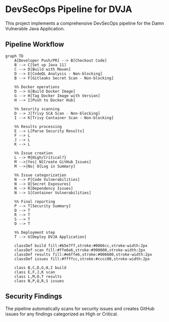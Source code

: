 # DevSecOps Pipeline for DVJA

This project implements a comprehensive DevSecOps pipeline for the Damn Vulnerable Java Application.

## Pipeline Workflow

```mermaid
graph TD
    A[Developer Push/PR] --> B[Checkout Code]
    B --> C[Set up Java 11]
    C --> D[Build with Maven]
    D --> E[CodeQL Analysis - Non-blocking]
    B --> F[Gitleaks Secret Scan - Non-blocking]
    
    %% Docker operations
    D --> G[Build Docker Image]
    G --> H[Tag Docker Image with Version]
    H --> I[Push to Docker Hub]
    
    %% Security scanning
    D --> J[Trivy SCA Scan - Non-blocking]
    I --> K[Trivy Container Scan - Non-blocking]
    
    %% Results processing
    E --> L[Parse Security Results]
    F --> L
    J --> L
    K --> L
    
    %% Issue creation
    L --> M{High/Critical?}
    M -->|Yes| N[Create GitHub Issues]
    M -->|No| O[Log in Summary]
    
    %% Issue categorization
    N --> P[Code Vulnerabilities]
    N --> Q[Secret Exposures]
    N --> R[Dependency Issues]
    N --> S[Container Vulnerabilities]
    
    %% Final reporting
    P --> T[Security Summary]
    Q --> T
    R --> T
    S --> T
    O --> T
    
    %% Deployment step
    T --> U[Deploy DVJA Application]
    
    classDef build fill:#b5e7ff,stroke:#0066cc,stroke-width:2px
    classDef scan fill:#ffe6e6,stroke:#990000,stroke-width:2px
    classDef results fill:#e6ffe6,stroke:#006600,stroke-width:2px
    classDef issues fill:#ffffcc,stroke:#cccc00,stroke-width:2px
    
    class B,C,D,G,H,I build
    class E,F,J,K scan
    class L,M,O,T results
    class N,P,Q,R,S issues
```

## Security Findings

The pipeline automatically scans for security issues and creates GitHub issues for any findings categorized as High or Critical.